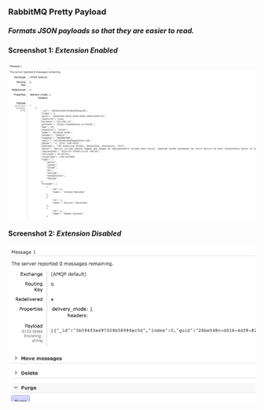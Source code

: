 ### RabbitMQ Pretty Payload

##### Formats JSON payloads so that they are easier to read.

#### Screenshot 1: *Extension Enabled*
![Without screenshot](screenshots/with.png)


#### Screenshot 2: *Extension Disabled*
![Without screenshot](screenshots/without.png)